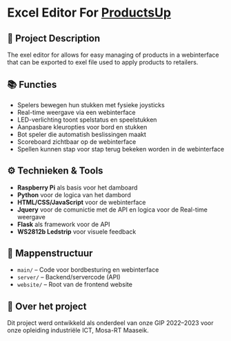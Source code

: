 # Excel Editor For [ProductsUp](https://www.productsup.com/)

## :brain: Project Description
The exel editor for allows for easy managing of products in a webinterface that can be exported to exel file used to apply products to retailers.

## :books: Functies
- Spelers bewegen hun stukken met fysieke joysticks
- Real-time weergave via een webinterface
- LED-verlichting toont spelstatus en speelstukken
- Aanpasbare kleuropties voor bord en stukken
- Bot speler die automatish beslissingen maakt
- Scoreboard zichtbaar op de webinterface
- Spellen kunnen stap voor stap terug bekeken worden in de webinterface

## :gear: Technieken & Tools
- **Raspberry Pi** als basis voor het damboard
- **Python** voor de logica van het dambord
- **HTML/CSS/JavaScript** voor de webinterface
- **Jquery** voor de comunictie met de API en logica voor de Real-time weergave
- **Flask** als framework voor de API
- **WS2812b Ledstrip** voor visuele feedback

## :file_folder: Mappenstructuur
- `main/` – Code voor bordbesturing en webinterface
- `server/` – Backend/servercode (API)
- `website/` – Root van de frontend website

## :star2: Over het project
Dit project werd ontwikkeld als onderdeel van onze GIP 2022–2023 voor onze opleiding industriële ICT, Mosa-RT Maaseik.
